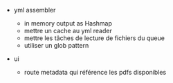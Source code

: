 - yml assembler

  - in memory output as Hashmap
  - mettre un cache au yml reader
  - mettre les tâches de lecture de fichiers du queue
  - utiliser un glob pattern

- ui
  - route metadata qui référence les pdfs disponibles
